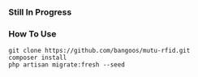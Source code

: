 ### Still In Progress

### How To Use
```
git clone https://github.com/bangoos/mutu-rfid.git
composer install
php artisan migrate:fresh --seed
```
